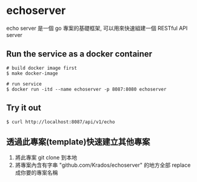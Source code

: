 # echoserver

echo server 是一個 go 專案的基礎框架, 可以用來快速組建一個 RESTful API server

## Run the service as a docker container

```
# build docker image first
$ make docker-image

# run service
$ docker run -itd --name echoserver -p 8087:8080 echoserver
```

## Try it out

```
$ curl http://localhost:8087/api/v1/echo
```

## 透過此專案(template)快速建立其他專案

1. 將此專案 git clone 到本地
2. 將專案內含有字串 "github.com/Krados/echoserver" 的地方全部 replace 成你要的專案名稱
